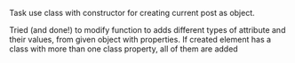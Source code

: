 Task use class with constructor for creating current post as object.

Tried (and done!) to modify function to adds different types of attribute and their values, from given object with properties.
If created element has a class with more than one class property, all of them are added
